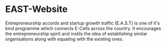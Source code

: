 # EAST-Website
Entrepreneurship accords and startup growth traffic (E.A.S.T) is one of it's kind programme which connects E-Cells across the country. It encourages the entrepreneurship spirit and instils the idea of establishing similar organisations along with equating with the existing ones.
